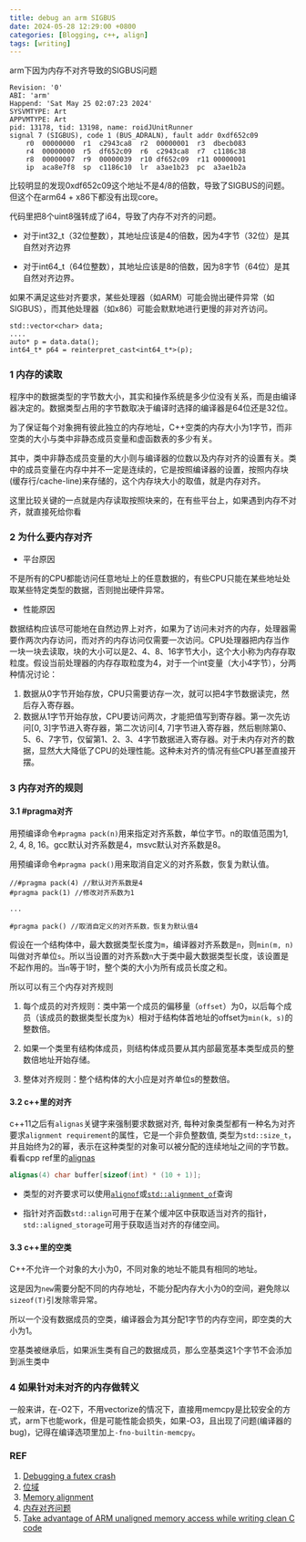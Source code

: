 ```yaml
---
title: debug an arm SIGBUS
date: 2024-05-28 12:29:00 +0800
categories: [Blogging, c++, align]
tags: [writing]
---
```


arm下因为内存不对齐导致的SIGBUS问题

```
Revision: '0'
ABI: 'arm'
Happend: 'Sat May 25 02:07:23 2024'
SYSVMTYPE: Art
APPVMTYPE: Art
pid: 13178, tid: 13198, name: roidJUnitRunner
signal 7 (SIGBUS), code 1 (BUS_ADRALN), fault addr 0xdf652c09
    r0  00000000  r1  c2943ca8  r2  00000001  r3  dbecb083
    r4  00000000  r5  df652c09  r6  c2943ca8  r7  c1186c38
    r8  00000007  r9  00000039  r10 df652c09  r11 00000001
    ip  aca8e7f8  sp  c1186c10  lr  a3ae1b23  pc  a3ae1b2a
```

比较明显的发现0xdf652c09这个地址不是4/8的倍数，导致了SIGBUS的问题。但这个在arm64 + x86下都没有出现core。

代码里把8个uint8强转成了i64，导致了内存不对齐的问题。

+ 对于int32_t（32位整数），其地址应该是4的倍数，因为4字节（32位）是其自然对齐边界

+ 对于int64_t（64位整数），其地址应该是8的倍数，因为8字节（64位）是其自然对齐边界。

如果不满足这些对齐要求，某些处理器（如ARM）可能会抛出硬件异常（如SIGBUS），而其他处理器（如x86）可能会默默地进行更慢的非对齐访问。

```
std::vector<char> data;
....
auto* p = data.data();
int64_t* p64 = reinterpret_cast<int64_t*>(p);
```
### 1 内存的读取

程序中的数据类型的字节数大小，其实和操作系统是多少位没有关系，而是由编译器决定的。数据类型占用的字节数取决于编译时选择的编译器是64位还是32位。

为了保证每个对象拥有彼此独立的内存地址，C++空类的内存大小为1字节，而非空类的大小与类中非静态成员变量和虚函数表的多少有关。

其中，类中非静态成员变量的大小则与编译器的位数以及内存对齐的设置有关。类中的成员变量在内存中并不一定是连续的，它是按照编译器的设置，按照内存块(缓存行/cache-line)来存储的，这个内存块大小的取值，就是内存对齐。

这里比较关键的一点就是内存读取按照块来的，在有些平台上，如果遇到内存不对齐，就直接死给你看

### 2 为什么要内存对齐

+ 平台原因

不是所有的CPU都能访问任意地址上的任意数据的，有些CPU只能在某些地址处取某些特定类型的数据，否则抛出硬件异常。

+ 性能原因

数据结构应该尽可能地在自然边界上对齐，如果为了访问未对齐的内存，处理器需要作两次内存访问，而对齐的内存访问仅需要一次访问。CPU处理器把内存当作一块一块去读取，块的大小可以是2、4、8、16字节大小，这个大小称为内存存取粒度。假设当前处理器的内存存取粒度为4，对于一个int变量（大小4字节），分两种情况讨论：

1. 数据从0字节开始存放，CPU只需要访存一次，就可以把4字节数据读完，然后存入寄存器。
2. 数据从1字节开始存放，CPU要访问两次，才能把值写到寄存器。第一次先访问[0, 3]字节进入寄存器，第二次访问[4, 7]字节进入寄存器，然后剔除第0、5、6、7字节，仅留第1、2、3、4字节数据进入寄存器。对于未内存对齐的数据，显然大大降低了CPU的处理性能。这种未对齐的情况有些CPU甚至直接开摆。

### 3 内存对齐的规则

#### 3.1 #pragma对齐

用预编译命令`#pragma pack(n)`用来指定对齐系数，单位字节。n的取值范围为1, 2, 4, 8, 16。gcc默认对齐系数是4，msvc默认对齐系数是8。

用预编译命令`#pragma pack()`用来取消自定义的对齐系数，恢复为默认值。

```
//#pragma pack(4) //默认对齐系数是4
#pragma pack(1) //修改对齐系数为1

...

#pragma pack() //取消自定义的对齐系数，恢复为默认值4
```

假设在一个结构体中，最大数据类型长度为`m`，编译器对齐系数是`n`，则`min(m, n)`叫做对齐单位`s`。所以当设置的对齐系数`n`大于类中最大数据类型长度，该设置是不起作用的。当`n`等于1时，整个类的大小为所有成员长度之和。

所以可以有三个内存对齐规则

1. 每个成员的对齐规则：类中第一个成员的偏移量（`offset`）为0，以后每个成员（该成员的数据类型长度为`k`）相对于结构体首地址的offset为`min(k, s)`的整数倍。

2. 如果一个类里有结构体成员，则结构体成员要从其内部最宽基本类型成员的整数倍地址开始存储。

3. 整体对齐规则：整个结构体的大小应是对齐单位s的整数倍。

#### 3.2 c++里的对齐

c++11之后有`alignas`关键字来强制要求数据对齐, 每种对象类型都有一种名为对齐要求`alignment requirement`的属性，它是一个非负整数值, 类型为`std::size_t`，并且始终为2的幂，表示在这种类型的对象可以被分配的连续地址之间的字节数。看看cpp ref里的[alignas](https://en.cppreference.com/w/cpp/language/alignas)

```cpp
alignas(4) char buffer[sizeof(int) * (10 + 1)];
```

+ 类型的对齐要求可以使用[`alignof`](https://en.cppreference.com/w/cpp/language/alignof)或[`std::alignment_of`](https://en.cppreference.com/w/cpp/types/alignment_of)查询

+ 指针对齐函数`std::align`可用于在某个缓冲区中获取适当对齐的指针，`std::aligned_storage`可用于获取适当对齐的存储空间。

#### 3.3 c++里的空类

C++不允许一个对象的大小为0，不同对象的地址不能具有相同的地址。

这是因为`new`需要分配不同的内存地址，不能分配内存大小为0的空间，避免除以`sizeof(T)`引发除零异常。

所以一个没有数据成员的空类，编译器会为其分配1字节的内存空间，即空类的大小为1。

空基类被继承后，如果派生类有自己的数据成员，那么空基类这1个字节不会添加到派生类中

### 4 如果针对未对齐的内存做转义

一般来讲，在-O2下，不用vectorize的情况下，直接用memcpy是比较安全的方式，arm下也能work，但是可能性能会损失，如果-O3，且出现了问题(编译器的bug)，记得在编译选项里加上`-fno-builtin-memcpy`。

### REF 

1. [Debugging a futex crash](https://rustylife.github.io/2023/08/15/futex-crash.html)
2. [位域](https://zhxilin.github.io/post/tech_stack/1_programming_language/modern_cpp/language_base/bit_field/)
3. [Memory alignment](https://docs.kernel.org/arch/arm/mem_alignment.html)
4. [内存对齐问题](https://blog.codingnow.com/2021/08/unalignment_memory_access.html)
5. [Take advantage of ARM unaligned memory access while writing clean C code](https://stackoverflow.com/questions/32062894/take-advantage-of-arm-unaligned-memory-access-while-writing-clean-c-code)
